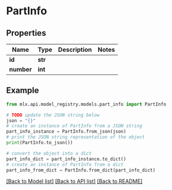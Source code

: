 # PartInfo


## Properties

Name | Type | Description | Notes
------------ | ------------- | ------------- | -------------
**id** | **str** |  | 
**number** | **int** |  | 

## Example

```python
from mlx.api.model_registry.models.part_info import PartInfo

# TODO update the JSON string below
json = "{}"
# create an instance of PartInfo from a JSON string
part_info_instance = PartInfo.from_json(json)
# print the JSON string representation of the object
print(PartInfo.to_json())

# convert the object into a dict
part_info_dict = part_info_instance.to_dict()
# create an instance of PartInfo from a dict
part_info_from_dict = PartInfo.from_dict(part_info_dict)
```
[[Back to Model list]](../README.md#documentation-for-models) [[Back to API list]](../README.md#documentation-for-api-endpoints) [[Back to README]](../README.md)


